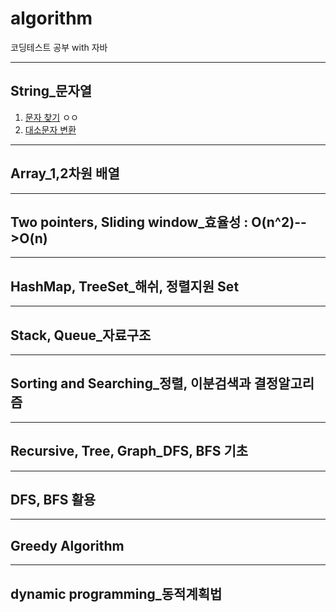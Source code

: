 # algorithm
코딩테스트 공부 with 자바

---

## String_문자열
1. [문자 찾기](https://github.com/OhHaneol/algorithm/blob/main/String/%EB%AC%B8%EC%9E%90%20%EC%B0%BE%EA%B8%B0)
    ㅇㅇ
3. [대소문자 변환](https://github.com/OhHaneol/algorithm/blob/main/String/%EB%8C%80%EC%86%8C%EB%AC%B8%EC%9E%90%20%EB%B3%80%ED%99%98)

---

## Array_1,2차원 배열


---

## Two pointers, Sliding window_효율성 : O(n^2)-->O(n)


---

## HashMap, TreeSet_해쉬, 정렬지원 Set


---

## Stack, Queue_자료구조


---

## Sorting and Searching_정렬, 이분검색과 결정알고리즘


---

## Recursive, Tree, Graph_DFS, BFS 기초


---

## DFS, BFS 활용


---

## Greedy Algorithm


---

## dynamic programming_동적계획법



#### []()
